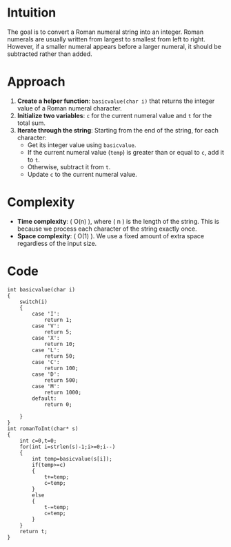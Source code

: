 # Intuition
The goal is to convert a Roman numeral string into an integer. Roman numerals are usually written from largest to smallest from left to right. However, if a smaller numeral appears before a larger numeral, it should be subtracted rather than added.

# Approach
1. **Create a helper function**: `basicvalue(char i)` that returns the integer value of a Roman numeral character.
2. **Initialize two variables**: `c` for the current numeral value and `t` for the total sum.
3. **Iterate through the string**: Starting from the end of the string, for each character:
   - Get its integer value using `basicvalue`.
   - If the current numeral value (`temp`) is greater than or equal to `c`, add it to `t`.
   - Otherwise, subtract it from `t`.
   - Update `c` to the current numeral value.

# Complexity
- **Time complexity**: \( O(n) \), where \( n \) is the length of the string. This is because we process each character of the string exactly once.
- **Space complexity**: \( O(1) \). We use a fixed amount of extra space regardless of the input size.

# Code
```
int basicvalue(char i)
{
    switch(i)
    {
        case 'I': 
            return 1;
        case 'V': 
            return 5;
        case 'X': 
            return 10;
        case 'L': 
            return 50;
        case 'C': 
            return 100;
        case 'D': 
            return 500;
        case 'M': 
            return 1000;
        default: 
            return 0;

    }
}
int romanToInt(char* s) 
{
    int c=0,t=0;
    for(int i=strlen(s)-1;i>=0;i--)
    {
        int temp=basicvalue(s[i]);
        if(temp>=c)
        {
            t+=temp;
            c=temp;
        }
        else
        {
            t-=temp;
            c=temp;
        }
    }
    return t;
}
```